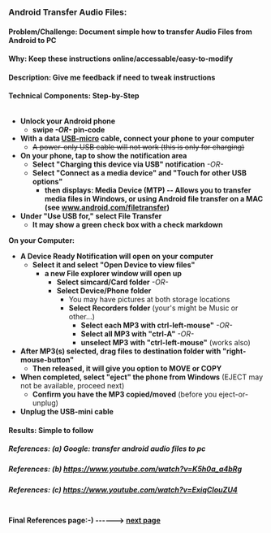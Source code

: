 
### Android Transfer Audio Files:

#### Problem/Challenge: Document simple how to transfer Audio Files from Android to PC

#### Why: Keep these instructions online/accessable/easy-to-modify

#### Description: Give me feedback if need to tweak instructions

#### Technical Components: Step-by-Step

```markdown
```

* **Unlock your Android phone**
  * **swipe _-OR-_ pin-code**
* **With a data [USB-micro](./images/usb-micro.jpg) cable, connect your phone to your computer**
  * ~~A power-only USB cable will not work (this is only for charging)~~
* **On your phone, tap to show the notification area**
  * **Select "Charging this device via USB" notification**
   _-OR-_
  * **Select "Connect as a media device" and "Touch for other USB options"**
    * **then displays: Media Device (MTP) -- Allows you to transfer media files in Windows, or using Android file transfer on a MAC (see www.android.com/filetransfer)**
* **Under "Use USB for," select File Transfer**
  * **It may show a green check box with a check markdown**

**On your Computer:**  
* **A Device Ready Notification will open on your computer**
  * **Select it and select "Open Device to view files"**
    * **a new File explorer window will open up**
      * **Select simcard/Card folder**
       _-OR-_
      * **Select Device/Phone folder**
        * You may have pictures at both storage locations
        * **Select Recorders folder** (your's might be Music or other...)
          * **Select each MP3 with ctrl-left-mouse"**
           _-OR-_
          * **Select all MP3 with "ctrl-A"**
           _-OR-_
          * **unselect MP3 with "ctrl-left-mouse"** (works also)
* **After MP3(s) selected, drag files to destination folder with "right-mouse-button"**
  * **Then released, it will give you option to MOVE or COPY**
* **When completed, select "eject" the phone from Windows** (EJECT may not be available, proceed next)
  * **Confirm you have the MP3 copied/moved** (before you eject-or-unplug)
* **Unplug the USB-mini cable**

#### Results: Simple to follow

##### References: (a) Google: transfer android audio files to pc

##### References: (b) https://www.youtube.com/watch?v=K5h0a_a4bRg

##### References: (c) https://www.youtube.com/watch?v=ExiqCIouZU4

```markdown
```
#### **Final References page:-) ------>** [next page](./reference.md)
